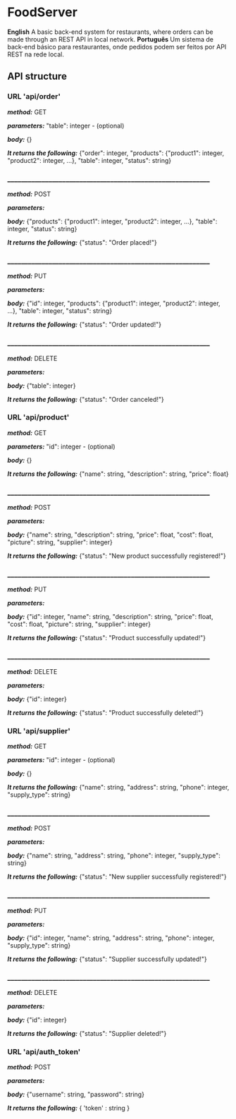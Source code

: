  # FoodServer
 **English** A basic back-end system for restaurants, where orders can be made through an REST API in local network.
 **Português** Um sistema de back-end básico para restaurantes, onde pedidos podem ser feitos por API REST na rede local.
 
 ## API structure
 
 ### URL 'api/order'
 ***method:***
 GET
 
 ***parameters:***
 "table": integer - (optional)
 
 ***body:*** 
 {}
 
 ***It returns the following:***
{"order": integer,
 "products": {"product1": integer, "product2": integer, ...},
 "table": integer,
 "status": string}
 

### ___________________________________________________________
***method:***
POST

***parameters:***


***body:***
{"products": {"product1": integer, "product2": integer, ...},
 "table": integer,
 "status": string} 
 
 ***It returns the following:***
 {"status": "Order placed!"}

 ### ___________________________________________________________
***method:***
PUT

***parameters:***


***body:***
{"id": integer,
 "products": {"product1": integer, "product2": integer, ...},
 "table": integer,
 "status": string} 
 
 ***It returns the following:***
 {"status": "Order updated!"}
 
### ___________________________________________________________
 ***method:***
DELETE

 ***parameters:***
 
 
 ***body:*** 
 {"table": integer}
 
 ***It returns the following:***
 {"status": "Order canceled!"}
 
 
### URL 'api/product'
***method:***
GET

***parameters:***
 "id": integer - (optional)

***body:*** 
{} 
 
***It returns the following:***
{"name": string,
 "description": string,
 "price": float}

### ___________________________________________________________
 ***method:***
POST

 ***parameters:***
 
 
 ***body:*** 
 {"name": string, 
  "description": string, 
   "price": float, 
   "cost": float, 
   "picture": string, 
   "supplier": integer}
 
 ***It returns the following:***
 {"status": "New product successfully registered!"}
 
### ___________________________________________________________
 ***method:***
PUT

 ***parameters:***
 
 
 ***body:*** 
 {"id": integer, 
  "name": string, 
  "description": string, 
  "price": float, 
  "cost": float, 
  "picture": string, 
  "supplier": integer}
 
 ***It returns the following:***
 {"status": "Product successfully updated!"}

### ___________________________________________________________
 ***method:***
DELETE

 ***parameters:***
 
 
 ***body:*** 
 {"id": integer}
 
 ***It returns the following:***
 {"status": "Product successfully deleted!"}


 ### URL 'api/supplier'
 ***method:***
 GET

 ***parameters:***
 "id": integer - (optional)

***body:*** 
{} 
 
***It returns the following:***
{"name": string,
 "address": string,
 "phone": integer,
 "supply_type": string}

### ___________________________________________________________
 ***method:***
POST

 ***parameters:***
 
 
 ***body:*** 
 {"name": string,
 "address": string,
 "phone": integer,
 "supply_type": string}

 ***It returns the following:***
 {"status": "New supplier successfully registered!"}

 ### ___________________________________________________________
 ***method:***
PUT

 ***parameters:***
 
 
 ***body:*** 
 {"id": integer,
  "name": string,
 "address": string,
 "phone": integer,
 "supply_type": string}

 ***It returns the following:***
 {"status": "Supplier successfully updated!"}
 ### ___________________________________________________________
 ***method:***
DELETE

 ***parameters:***
 
 
 ***body:*** 
 {"id": integer}
 
 ***It returns the following:***
 {"status": "Supplier deleted!"}

 
 ### URL 'api/auth_token'
 ***method:***
 POST
 
 ***parameters:***
 
 
 ***body:*** 
{"username": string, 
"password": string} 

***It returns the following:***
{ 'token' : string }
